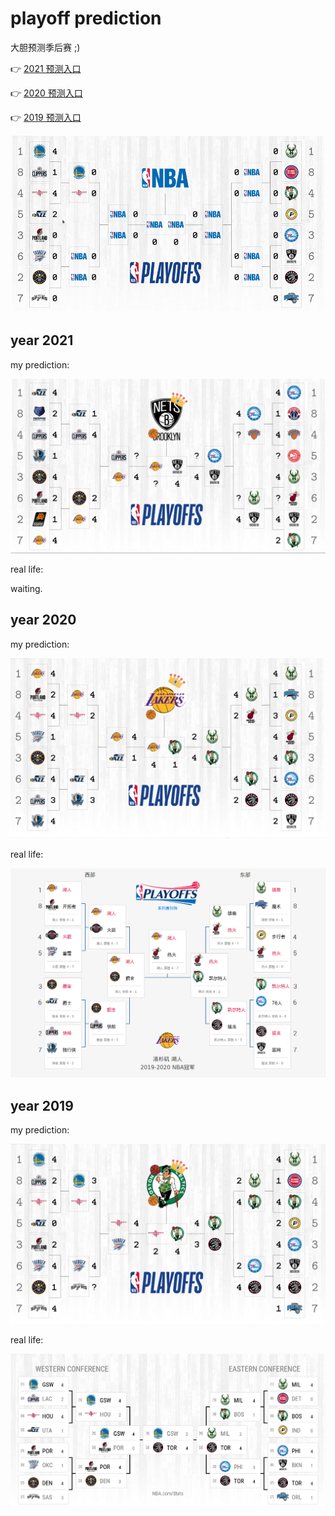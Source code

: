# playoff prediction

大胆预测季后赛 ;)

:point_right: [2021 预测入口][2021]

:point_right: [2020 预测入口][2020]

:point_right: [2019 预测入口][2019]

![](./demo.gif)

## year 2021

my prediction:

![](./prediction-2021.png)

real life:

waiting.

## year 2020

my prediction:

![](./prediction-2020.png)

real life:

![](./playoff-2020.png)


## year 2019

my prediction:

![](./prediction-2019.png)

real life: 

![](./playoff-2019.jpg)

[bracket]: https://china.nba.com/playoffs/

[2019]: https://dreamanddead.github.io/playoff-prediction/?map=000000000000000000000000000000&year=2019
[2020]: https://dreamanddead.github.io/playoff-prediction/?map=000000000000000000000000000000&year=2020
[2021]: https://dreamanddead.github.io/playoff-prediction/?map=000000000000000000000000000000&year=2021

